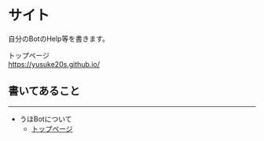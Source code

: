# サイト  
自分のBotのHelp等を書きます。 
   
トップページ  
https://yusuke20s.github.io/

## 書いてあること  
---  
- うほBotについて  
  - [トップページ](https://yusuke20s.github.io/uho/index.html)  